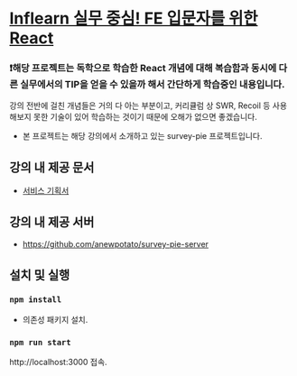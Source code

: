 # [Inflearn 실무 중심! FE 입문자를 위한 React](https://www.inflearn.com/course/%EB%A6%AC%EC%95%A1%ED%8A%B8-%EC%8B%A4%EB%AC%B4%EC%84%9C%EB%B9%84%EC%8A%A4-%EC%A0%9C%EC%9E%91%ED%95%98%EA%B8%B0/dashboard)

### ❗해당 프로젝트는 독학으로 학습한 React 개념에 대해 복습함과 동시에 다른 실무에서의 TIP을 얻을 수 있을까 해서 간단하게 학습중인 내용입니다.

강의 전반에 걸친 개념들은 거의 다 아는 부분이고, 커리큘럼 상 SWR, Recoil 등 사용해보지 못한 기술이 있어 학습하는 것이기 때문에 오해가 없으면 좋겠습니다.

- 본 프로젝트는 해당 강의에서 소개하고 있는 survey-pie 프로젝트입니다.

## 강의 내 제공 문서

- [서비스 기획서](./documents/SurveyPie%20Admin%20기획서.pdf)

## 강의 내 제공 서버

- https://github.com/anewpotato/survey-pie-server

## 설치 및 실행

### `npm install`

- 의존성 패키지 설치.

### `npm run start`

http://localhost:3000 접속.
